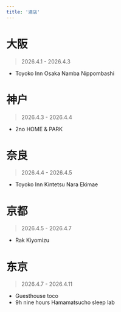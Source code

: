 ```yaml
---
title: '酒店'
---
```


# 大阪

> 2026.4.1 - 2026.4.3

- Toyoko Inn Osaka Namba Nippombashi

# 神户

> 2026.4.3 - 2026.4.4

- 2no HOME & PARK

# 奈良

> 2026.4.4 - 2026.4.5

- Toyoko Inn Kintetsu Nara Ekimae

# 京都

> 2026.4.5 - 2026.4.7

- Rak Kiyomizu

# 东京

> 2026.4.7 - 2026.4.11

- Guesthouse toco
- 9h nine hours Hamamatsucho sleep lab
